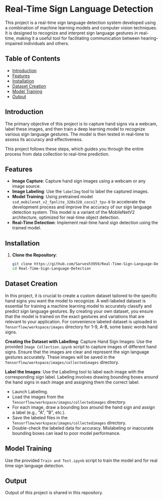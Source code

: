 # Real-Time Sign Language Detection

This project is a real-time sign language detection system developed using a combination of machine learning models and computer vision techniques. It is designed to recognize and interpret sign language gestures in real-time, making it a useful tool for facilitating communication between hearing-impaired individuals and others.

## Table of Contents

- [Introduction](#introduction)
- [Features](#features)
- [Installation](#installation)
- [Dataset Creation](#dataset)
- [Model Training](#model)
- [Output](#output)

## Introduction

The primary objective of this project is to capture hand signs via a webcam, label these images, and then train a deep learning model to recognize various sign language gestures. The model is then tested in real-time to assess its accuracy and effectiveness.

This project follows these steps, which guides you through the entire process from data collection to real-time prediction.

## Features

- **Image Capture**: Capture hand sign images using a webcam or any image source.
- **Image Labeling**: Use the `labelImg` tool to label the captured images.
- **Model Training**: Using pretrained model `ssd_mobilenet_v2_fpnlite_320x320_coco17_tpu-8` to accelerate the development process and improve the accuracy of our sign language detection system. This model is a variant of the MobileNetV2 architecture, optimized for real-time object detection.
- **Real-Time Detection**: Implement real-time hand sign detection using the trained model.

## Installation

1. **Clone the Repository**:
   ```bash
   git clone https://github.com/Sarvesh3959/Real-Time-Sign-Language-Detection.git
   cd Real-Time-Sign-Language-Detection

## Dataset Creation

In this project, it is crucial to create a custom dataset tailored to the specific hand signs you want the model to recognize. A well-labeled dataset is essential for training a machine learning model to accurately classify and predict sign language gestures. By creating your own dataset, you ensure that the model is trained on the exact gestures and variations that are relevant to your application. For convenience labeled dataset is uploaded in `Tensorflow/workspace/images` directory for 1-9, A-B, some basic words hand signs.

**Creating the Dataset with LabelImg**:
Capture Hand Sign Images: Use the provided `Image Collection.ipynb` script to capture images of different hand signs. Ensure that the images are clear and represent the sign language gestures accurately. These images will be saved in the `Tensorflow/workspace/images/collectedimages` directory.

**Label the Images**: Use the LabelImg tool to label each image with the corresponding sign label. Labeling involves drawing bounding boxes around the hand signs in each image and assigning them the correct label.

- Launch LabelImg.
- Load the images from the `Tensorflow/workspace/images/collectedimages` directory.
- For each image, draw a bounding box around the hand sign and assign a label (e.g., "A", "B", etc.).
- Save the labeled files in the `Tensorflow/workspace/images/collectedimages` directory.
- Double-check the labeled data for accuracy. Mislabeling or inaccurate bounding boxes can lead to poor model performance.

## Model Training

Use the provided `Train and Test.ipynb` script to train the model and for real time sign language detection.

## Output

Output of this project is shared in this repository.
